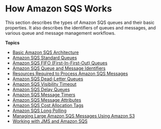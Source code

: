 # How Amazon SQS Works<a name="sqs-how-it-works"></a>

This section describes the types of Amazon SQS queues and their basic properties\. It also describes the identifiers of queues and messages, and various queue and message management workflows\. 

**Topics**
+ [Basic Amazon SQS Architecture](sqs-basic-architecture.md)
+ [Amazon SQS Standard Queues](standard-queues.md)
+ [Amazon SQS FIFO \(First\-In\-First\-Out\) Queues](FIFO-queues.md)
+ [Amazon SQS Queue and Message Identifiers](sqs-queue-message-identifiers.md)
+ [Resources Required to Process Amazon SQS Messages](sqs-resources-required-process-messages.md)
+ [Amazon SQS Dead\-Letter Queues](sqs-dead-letter-queues.md)
+ [Amazon SQS Visibility Timeout](sqs-visibility-timeout.md)
+ [Amazon SQS Delay Queues](sqs-delay-queues.md)
+ [Amazon SQS Message Timers](sqs-message-timers.md)
+ [Amazon SQS Message Attributes](sqs-message-attributes.md)
+ [Amazon SQS Cost Allocation Tags](sqs-queue-tags.md)
+ [Amazon SQS Long Polling](sqs-long-polling.md)
+ [Managing Large Amazon SQS Messages Using Amazon S3](sqs-s3-messages.md)
+ [Working with JMS and Amazon SQS](sqs-java-message-service-jms-client.md)